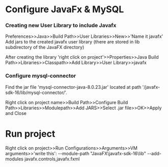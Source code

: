 # Configure JavaFx & MySQL

### Creating new User Library to include Javafx
Preferences>>Java>>Build Path>>User Libraries>>New>>'Name it javafx'
Add jars to the created javafx user library (there are stored in lib subdirectory of the JavaFX directory)

After creating the library
'right click on project'>>Properties>>Java Build Path>>Libraries>>Classpath>>Add Library>>User Library>>javafx

### Configure mysql-connector
Find the jar file 'mysql-connector-java-8.0.23.jar' located at path '/javafx-sdk-16/lib/mysql-connector/'.

Right click on project name>>Build Path>>Configure Build Path>>Libraries>>Modulepath>>Add JARS>>Select .jar file>>OK>>Apply and Close

# Run project

Right click on project>>Run Configurations>>Arguments>>VM arguments>>'write this': --module-path "JavaFX\javafx-sdk-16\lib" --add-modules javafx.controls,javafx.fxml
